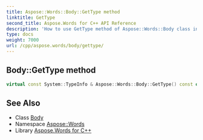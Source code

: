 ```yaml
---
title: Aspose::Words::Body::GetType method
linktitle: GetType
second_title: Aspose.Words for C++ API Reference
description: 'How to use GetType method of Aspose::Words::Body class in C++.'
type: docs
weight: 7000
url: /cpp/aspose.words/body/gettype/
---
```

## Body::GetType method




```cpp
virtual const System::TypeInfo & Aspose::Words::Body::GetType() const override
```

## See Also

* Class [Body](../)
* Namespace [Aspose::Words](../../)
* Library [Aspose.Words for C++](../../../)
